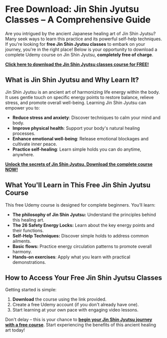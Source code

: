 # Free Download: Jin Shin Jyutsu Classes – A Comprehensive Guide

Are you intrigued by the ancient Japanese healing art of Jin Shin Jyutsu? Many seek ways to learn this practice and its powerful self-help techniques. If you're looking for **free Jin Shin Jyutsu classes** to embark on your journey, you're in the right place! Below is your opportunity to download a complete Udemy course on Jin Shin Jyutsu, **completely free of charge**.

[**Click here to download the Jin Shin Jyutsu classes course for FREE!**](https://udemywork.com/jin-shin-jyutsu-classes)

## What is Jin Shin Jyutsu and Why Learn It?

Jin Shin Jyutsu is an ancient art of harmonizing life energy within the body. It uses gentle touch on specific energy points to restore balance, relieve stress, and promote overall well-being. Learning Jin Shin Jyutsu can empower you to:

*   **Reduce stress and anxiety**: Discover techniques to calm your mind and body.
*   **Improve physical health**: Support your body's natural healing processes.
*   **Enhance emotional well-being**: Release emotional blockages and cultivate inner peace.
*   **Practice self-healing**: Learn simple holds you can do anytime, anywhere.

[**Unlock the secrets of Jin Shin Jyutsu. Download the complete course NOW!**](https://udemywork.com/jin-shin-jyutsu-classes)

## What You'll Learn in This Free Jin Shin Jyutsu Course

This free Udemy course is designed for complete beginners. You’ll learn:

*   **The philosophy of Jin Shin Jyutsu:** Understand the principles behind this healing art.
*   **The 26 Safety Energy Locks:** Learn about the key energy points and their functions.
*   **Self-Help Techniques:** Discover simple holds to address common ailments.
*   **Basic flows:** Practice energy circulation patterns to promote overall harmony.
*   **Hands-on exercises**: Apply what you learn with practical demonstrations.

## How to Access Your Free Jin Shin Jyutsu Classes

Getting started is simple:

1.  **Download** the course using the link provided.
2.  Create a free Udemy account (if you don't already have one).
3.  Start learning at your own pace with engaging video lessons.

Don't delay – this is your chance to **[begin your Jin Shin Jyutsu journey with a free course](https://udemywork.com/jin-shin-jyutsu-classes)**. Start experiencing the benefits of this ancient healing art today!

